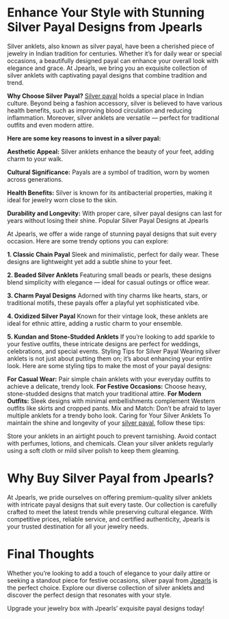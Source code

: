 # Enhance Your Style with Stunning Silver Payal Designs from Jpearls
Silver anklets, also known as silver payal, have been a cherished piece of jewelry in Indian tradition for centuries. Whether it’s for daily wear or special occasions, a beautifully designed payal can enhance your overall look with elegance and grace. At Jpearls, we bring you an exquisite collection of silver anklets with captivating payal designs that combine tradition and trend.

**Why Choose Silver Payal?**
[Silver payal](https://www.jpearls.com/silver-anklets.html/) holds a special place in Indian culture. Beyond being a fashion accessory, silver is believed to have various health benefits, such as improving blood circulation and reducing inflammation. Moreover, silver anklets are versatile — perfect for traditional outfits and even modern attire.

**Here are some key reasons to invest in a silver payal:**

**Aesthetic Appeal:** Silver anklets enhance the beauty of your feet, adding charm to your walk.

**Cultural Significance:** Payals are a symbol of tradition, worn by women across generations.

**Health Benefits:** Silver is known for its antibacterial properties, making it ideal for jewelry worn close to the skin.

**Durability and Longevity:** With proper care, silver payal designs can last for years without losing their shine.
Popular Silver Payal Designs at Jpearls

At Jpearls, we offer a wide range of stunning payal designs that suit every occasion. Here are some trendy options you can explore:

**1. Classic Chain Payal**
Sleek and minimalistic, perfect for daily wear. These designs are lightweight yet add a subtle shine to your feet.

**2. Beaded Silver Anklets**
Featuring small beads or pearls, these designs blend simplicity with elegance — ideal for casual outings or office wear.

**3. Charm Payal Designs**
Adorned with tiny charms like hearts, stars, or traditional motifs, these payals offer a playful yet sophisticated vibe.

**4. Oxidized Silver Payal**
Known for their vintage look, these anklets are ideal for ethnic attire, adding a rustic charm to your ensemble.

**5. Kundan and Stone-Studded Anklets**
If you’re looking to add sparkle to your festive outfits, these intricate designs are perfect for weddings, celebrations, and special events.
Styling Tips for Silver Payal
Wearing silver anklets is not just about putting them on; it’s about enhancing your entire look. Here are some styling tips to make the most of your payal designs:

**For Casual Wear:** Pair simple chain anklets with your everyday outfits to achieve a delicate, trendy look.
**For Festive Occasions:** Choose heavy, stone-studded designs that match your traditional attire.
**For Modern Outfits:** Sleek designs with minimal embellishments complement Western outfits like skirts and cropped pants.
Mix and Match: Don’t be afraid to layer multiple anklets for a trendy boho look.
Caring for Your Silver Anklets
To maintain the shine and longevity of your [silver payal](https://www.jpearls.com/silver-anklets.html/), follow these tips:

Store your anklets in an airtight pouch to prevent tarnishing.
Avoid contact with perfumes, lotions, and chemicals.
Clean your silver anklets regularly using a soft cloth or mild silver polish to keep them gleaming.

# Why Buy Silver Payal from Jpearls?
At Jpearls, we pride ourselves on offering premium-quality silver anklets with intricate payal designs that suit every taste. Our collection is carefully crafted to meet the latest trends while preserving cultural elegance. With competitive prices, reliable service, and certified authenticity, Jpearls is your trusted destination for all your jewelry needs.

# Final Thoughts
Whether you’re looking to add a touch of elegance to your daily attire or seeking a standout piece for festive occasions, silver payal from [Jpearls](https://www.jpearls.com/) is the perfect choice. Explore our diverse collection of silver anklets and discover the perfect design that resonates with your style.

Upgrade your jewelry box with Jpearls’ exquisite payal designs today!
